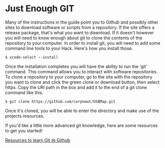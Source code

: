 # Just Enough GIT

Many of the instructions in the guide point you to Github and possibly other sites to download software or scripts from a repository.  If the site offers a release package, that's what you want to download.  If it doesn't however you will need to know enough about git to clone the contents of the repository to your computer.  In order to install git, you will need to add some command line tools to your Hack.  Here's how you install those.

```text
$ xcode-select --install
```

Once the installation completes you will have the ability to run the 'git' command.  This command allows you to interact with software repositories.  To clone a repository to your computer, go to the site with the repository you want to clone and click the green clone or download button, then select https.  Copy the URI path in the box and add it to the end of a git clone command like this.

```text
$ git clone https://github.com/corpnewt/USBMap.git
```

Once it's cloned, you will be able to enter the directory and make use of the projects resources.

If you'd like a little more advanced git knowledge, here are some resources to get you started!

[Resources to learn Git @ Github](https://try.github.io)


